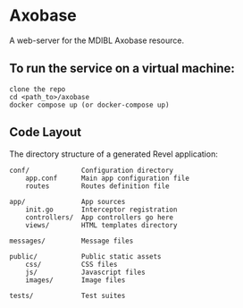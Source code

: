 # Axobase

A web-server for the MDIBL Axobase resource.

## To run the service on a virtual machine:
    clone the repo
    cd <path_to>/axobase
    docker compose up (or docker-compose up)

## Code Layout

The directory structure of a generated Revel application:

    conf/             Configuration directory
        app.conf      Main app configuration file
        routes        Routes definition file

    app/              App sources
        init.go       Interceptor registration
        controllers/  App controllers go here
        views/        HTML templates directory

    messages/         Message files

    public/           Public static assets
        css/          CSS files
        js/           Javascript files
        images/       Image files

    tests/            Test suites